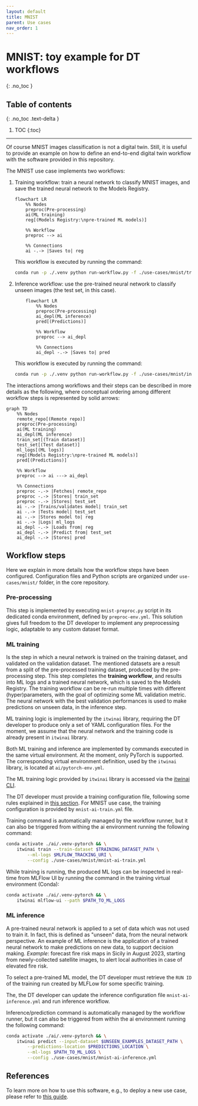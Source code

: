 ```yaml
---
layout: default
title: MNIST
parent: Use cases
nav_order: 1
---
```


# MNIST: toy example for DT workflows
{: .no_toc }

## Table of contents
{: .no_toc .text-delta }

1. TOC
{:toc}

---

Of course MNIST images classification is not a digital twin. Still, it is useful to
provide an example on how to define an end-to-end digital twin workflow with the
software provided in this repository.

The MNIST use case implements two workflows:

1. Training workflow: train a neural network to classify MNIST images, and save the trained
neural network to the Models Registry.

    ```mermaid
    flowchart LR
        %% Nodes
        preproc(Pre-processing)
        ai(ML training)
        reg[(Models Registry:\npre-trained ML models)]

        %% Workflow
        preproc --> ai

        %% Connections
        ai -.-> |Saves to| reg
    ```

    This workflow is executed by running the command:

    ```bash
    conda run -p ./.venv python run-workflow.py -f ./use-cases/mnist/training-workflow.yml
    ```

1. Inference workflow: use the pre-trained neural network to classify unseen images (the test set, in this case).

    ```mermaid
        flowchart LR
            %% Nodes
            preproc(Pre-processing)
            ai_depl(ML inference)
            pred[(Predictions)]

            %% Workflow
            preproc --> ai_depl 

            %% Connections
            ai_depl -.-> |Saves to| pred
    ```

    This workflow is executed by running the command:

    ```bash
    conda run -p ./.venv python run-workflow.py -f ./use-cases/mnist/inference-workflow.yml
    ```

The interactions among workflows and their steps can be described in more details as the following, where conceptual ordering
among different workflow steps is represented by solid arrows:

```mermaid
graph TD
    %% Nodes
    remote_repo[(Remote repo)]
    preproc(Pre-processing)
    ai(ML training)
    ai_depl(ML inference)
    train_set[(Train dataset)]
    test_set[(Test dataset)]
    ml_logs[(ML logs)]
    reg[(Models Registry:\npre-trained ML models)]
    pred[(Predictions)]

    %% Workflow
    preproc --> ai ---> ai_depl

    %% Connections
    preproc -.-> |Fetches| remote_repo
    preproc -.-> |Stores| train_set
    preproc -.-> |Stores| test_set
    ai -.-> |Trains/validates model| train_set
    ai -.-> |Tests model| test_set
    ai -.-> |Stores model to| reg
    ai -.-> |Logs| ml_logs
    ai_depl -.-> |Loads from| reg
    ai_depl -.-> |Predict from| test_set
    ai_depl -.-> |Stores| pred
```

## Workflow steps

Here we explain in more details how the workflow steps have been configured.
Configuration files and Python scripts are organized under `use-cases/mnist/`
folder, in the core repository.

### Pre-processing

This step is implemented by executing `mnist-preproc.py` script in its dedicated conda environment, defined by
`preproc-env.yml`. This solution gives full freedom to the DT developer to implement any preprocessing logic, adaptable
to any custom dataset format.

### ML training

Is the step in which a neural network is trained on the training dataset, and
validated on the validation dataset.
The mentioned datasets are a result from a split of the pre-processed training
dataset, produced by the pre-processing step.
This step completes the **training workflow**, and results into ML logs and a
trained neural network, which is saved to
the Models Registry. The training workflow can be re-run multiple times with different (hyper)parameters, with the goal
of optimizing some ML validation metric. The neural network with the best validation performances is used to make
predictions on unseen data, in the inference step.

ML training logic is implemented by the `itwinai` library, requiring the DT developer to produce only a set of YAML
configuration files. For the moment, we assume that the neural network and the training code is already present in
`itwinai` library.

Both ML training and inference are implemented by commands executed in the same virtual environment. At the moment,
only PyTorch is supported. The corresponding virtual environment definition, used by the `itwinai` library,
is located at `ai/pytorch-env.yml`.

The ML training logic provided by `itwinai` library is accessed via the
[itwinai CLI](../CLI).

The DT developer must provide a training configuration file, following some
rules explained in [this section](../How-to-use-this-software#ml-training-configuration). For MNIST use case, the
training configuration is provided by `mnist-ai-train.yml` file.

Training command is automatically managed by the workflow runner, but it can also
be triggered from withing the ai environment running the following command:

```bash
conda activate ./ai/.venv-pytorch && \
    itwinai train --train-dataset $TRAINING_DATASET_PATH \
        --ml-logs $MLFLOW_TRACKING_URI \
        --config ./use-cases/mnist/mnist-ai-train.yml
```

While training is running, the produced ML logs can be inspected in real-time from MLFlow UI by running the command in
the training virtual environment (Conda):

```bash
conda activate ./ai/.venv-pytorch && \
    itwinai mlflow-ui --path $PATH_TO_ML_LOGS
```

### ML inference

A pre-trained neural network is applied to a set of data which was not used to train it. In fact, this is defined as
"unseen" data, from the neural network perspective. An example of ML inference is the application of a trained neural
network to make predictions on new data, to support decision making. *Example*: forecast fire risk maps in Sicily in
August 2023, starting from newly-collected satellite images, to alert local authorities in case of elevated fire risk.

To select a pre-trained ML model, the DT developer must retrieve the `RUN ID` of
the training run created by MLFLow for some specific training.

The, the DT developer can update the inference configuration file
`mnist-ai-inference.yml` and run inference workflow.

Inference/prediction command is automatically managed by the workflow runner, but it can also be triggered from within
the ai environment running the following command:

```bash
conda activate ./ai/.venv-pytorch && \
    itwinai predict --input-dataset $UNSEEN_EXAMPLES_DATASET_PATH \
        --predictions-location $PREDICTIONS_LOCATION \
        --ml-logs $PATH_TO_ML_LOGS \
        --config ./use-cases/mnist/mnist-ai-inference.yml 
```

## References

To learn more on how to use this software, e.g., to deploy a new use case, please refer to [this guide](../How-to-use-this-software).
